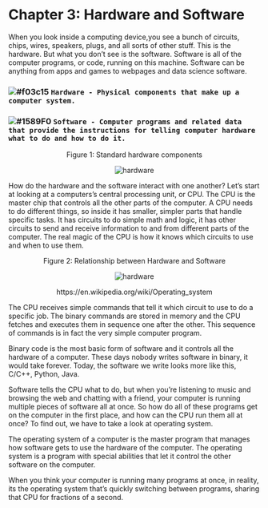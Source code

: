 # Chapter 3: Hardware and Software

When you look inside a computing device,you see a bunch of circuits, chips, wires, speakers, plugs, and all sorts of other
stuff. This is the hardware. But what you don’t see is the software. Software is all of the computer programs, or code,
running on this machine. Software can be anything from apps and games to webpages and data science software. 

### ![#f03c15](https://placehold.it/15/f03c15/000000?text=+) `Hardware - Physical components that make up a computer system.`

### ![#1589F0](https://placehold.it/15/1589F0/000000?text=+) `Software - Computer programs and related data that provide the instructions for telling computer hardware what to do and how to do it.`

<p align="center">
   Figure 1: Standard hardware components
</p>

<p align="center">
  <img src="https://github.com/XinYangSAU/CSCI1101-Intro-to-Computing/blob/master/Images/hd.png" alt="hardware"/>
</p>

How do the hardware and the software interact with one another? Let’s start at looking at a computers’s central processing
unit, or CPU. The CPU is the master chip that controls all the other parts of the computer. A CPU needs to do different
things, so inside it has smaller, simpler parts that handle specific tasks. It has circuits to do simple math and logic, it
has other circuits to send and receive information to and from different parts of the computer. The real magic of the CPU is
how it knows which circuits to use and when to use them.

<p align="center">
   Figure 2: Relationship between Hardware and Software
</p>

<p align="center">
  <img src="https://github.com/XinYangSAU/CSCI1101-Intro-to-Computing/blob/master/Images/hs.png" alt="hardware"/>
</p>

<p align="center">
https://en.wikipedia.org/wiki/Operating_system
</p>

The CPU receives simple commands that tell it which circuit to use to do a specific job. The binary commands are stored in
memory and the CPU fetches and executes them in sequence one after the other. This sequence of commands is in fact the very
simple computer program.

Binary code is the most basic form of software and it controls all the hardware of a computer. These days nobody writes
software in binary, it would take forever. Today, the software we write looks more like this, C/C++, Python, Java.

Software tells the CPU what to do, but when you’re listening to music and browsing the web and chatting with a friend, your
computer is running multiple pieces of software all at once. So how do all of these programs get on the computer in the first
place, and how can the CPU run them all at once? To find out, we have to take a look at operating system.

The operating system of a computer is the master program that manages how software gets to use the hardware of the computer.
The operating system is a program with special abilities that let it control the other software on the computer. 

When you think your computer is running many programs at once, in reality, its the operating system that’s quickly switching
between programs, sharing that CPU for fractions of a second. 
